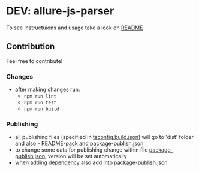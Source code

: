 # DEV: allure-js-parser 

To see instructuions and usage take a look on [README](./README-pack.md)


## Contribution
Feel free to contribute!

### Changes
 - after making changes run:
   - `npm run lint`
   - `npm run test`
   - `npm run build`
 
### Publishing
 - all publishing files (specified in [tsconfig.build.json](./tsconfig.build.json)) will go to 'dist' folder and also - [README-pack](./README-pack.md)
and [package-publish.json](./package-publish.json)
 - to change some data for publishing change within file [package-publish.json](./package-publish.json), version will be set automatically
 - when adding dependency also add into [package-publish.json](./package-publish.json)
